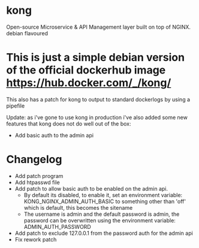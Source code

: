 # kong
Open-source Microservice &amp; API Management layer built on top of NGINX. debian flavoured

# This is just a simple debian version of the official dockerhub image https://hub.docker.com/_/kong/
This also has a patch for kong to output to standard dockerlogs by using a pipefile

Update: as i've gone to use kong in production i've also added some new features that kong does not do well out of the box:
- Add basic auth to the admin api


# Changelog
- Add patch program
- Add htpasswd file
- Add patch to allow basic auth to be enabled on the admin api.
  - By default its disabled, to enable it, set an environment variable: KONG_NGINX_ADMIN_AUTH_BASIC to something other than 'off' which is default, this becomes the sitename
  - The username is admin and the default password is admin, the password can be overwritten using the environment variable: ADMIN_AUTH_PASSWORD
- Add patch to exclude 127.0.0.1 from the password auth for the admin api
- Fix rework patch
